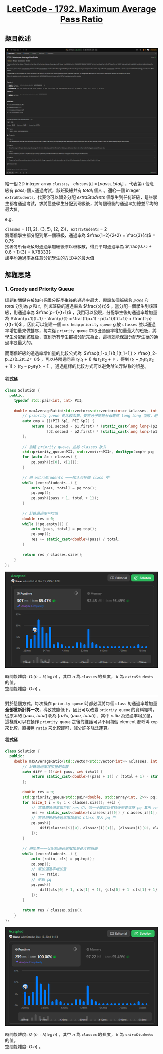# <center> [LeetCode - 1792. Maximum Average Pass Ratio](https://leetcode.com/problems/maximum-average-pass-ratio/description/) </center>

## 題目敘述

[![](https://raw.githubusercontent.com/reese60525/ForPicGo/main/Pictures/20241215104556830.png)](https://raw.githubusercontent.com/reese60525/ForPicGo/main/Pictures/20241215104556830.png)

給一個 2D integer array `classes`， $classes[i] = [pass_i, total_i]$ ，代表第 $i$ 個班級有 $pass_i$ 個人通過考試，該班級總共有 $total_i$ 個人 。還給一個 integer `extraStudents`，代表你可以額外分配 $extraStudents$ 個學生到任何班級，這些學生都會通過考試，求將這些學生分配到班級後，將每個班級的通過率加總並平均的最大值。

e.g.  

`classes` = {{1, 2}, {3, 5}, {2, 2}}，`extraStudents` = 2  
將兩個學生都分配到第一個班級，通過率為 $\frac{1+2}{2+2} = \frac{3}{4}$ = 0.75  
接著將所有班級的通過率加總後除以班級數，得到平均通過率為 $\frac{0.75 + 0.6 + 1}{3} = 0.78333$  
該平均通過率為任意分配學生的方式中的最大值  

## 解題思路

### 1. Greedy and Priority Queue

這題的關鍵在於如何保證分配學生後的通過率最大，假設某個班級的 $pass$ 和 $total$ 分別為 $p$ 和 $t$，則該班級的通過率為 $\frac{p}{t}$ 。當分配一個學生到該班級，則通過率為 $\frac{p+1}{t+1}$ ，我們可以發現，分配學生後的通過率增加量為 $\frac{p+1}{t+1} - \frac{p}{t} = \frac{t(p+1) - p(t+1)}{t(t+1)} = \frac{t-p}{t(t+1)}$ ，因此可以創建一個 `max heap` `priority queue` 存放 `classes` 並以通過率增加量來做排序，每次從 `priority queue` 中取出通過率增加量最大的班級，將學生分配到該班級，直到所有學生都被分配完為止，這樣就能保證分配學生後的通過率是最大的。  

而兩個班級的通過率增加量的比較公式為: $\frac{t_1-p_1}{t_1(t_1+1)} > \frac{t_2-p_2}{t_2(t_2+1)}$ ，可以將兩邊同乘 $t_1(t_1+1)$ 和 $t_2(t_2+1)$ ，得到 $(t_1-p_1)t_2(t_2+1) > (t_2-p_2)t_1(t_1+1)$ ，通過這樣的比較方式可以避免除法浮點數的誤差。

#### 程式碼

```c++ {.line-numbers}
class Solution {
  public:
    typedef std::pair<int, int> PII;

    double maxAverageRatio(std::vector<std::vector<int>> &classes, int extraStudents) {
        // priority queue 的比較函數，要將分子或是分母轉成 long long 型態，避免乘法溢位
        auto cmp = [](PII &p1, PII &p2) {
            return (p1.second - p1.first) * (static_cast<long long>(p2.second) * (p2.second + 1)) <
                   (p2.second - p2.first) * (static_cast<long long>(p1.second) * (p1.second + 1));
        };

        // 創建 priority queue，並將 classes 放入
        std::priority_queue<PII, std::vector<PII>, decltype(cmp)> pq;
        for (auto &c : classes) {
            pq.push({c[0], c[1]});
        }

        // 將 extraStudents 一一加入到各個 class 中
        while (extraStudents--) {
            auto [pass, total] = pq.top();
            pq.pop();
            pq.push({pass + 1, total + 1});
        }

        // 計算通過率平均值
        double res = 0;
        while (!pq.empty()) {
            auto [pass, total] = pq.top();
            pq.pop();
            res += static_cast<double>(pass) / total;
        }

        return res / classes.size();
    }
};
```

[![](https://raw.githubusercontent.com/reese60525/ForPicGo/main/Pictures/20241215112102327.png)](https://raw.githubusercontent.com/reese60525/ForPicGo/main/Pictures/20241215112102327.png)

時間複雜度: $O((n+k) \log n)$ ，其中 $n$ 為 `classes` 的長度， $k$ 為 `extraStudents` 的值。  
空間複雜度: $O(n)$ 。  

---
對於這個方式，每次操作 `priority queue` 時都必須將每個 `class` 的通過率增加量**全部重新計算一次**，導致效能低下，因此可以改變 `priority queue` 的資料結構，從原本的 $[pass, total]$ 改為 $[ratio, (pass, total)]$ ，其中 $ratio$ 為通過率增加量，這樣就可以在操作 `priority queue` 之後的維護可以不用每個 element 都呼叫 `cmp` 來比較，直接用 `ratio` 來比較即可，減少許多除法運算。

#### 程式碼

```c++ {.line-numbers}
class Solution {
  public:
    double maxAverageRatio(std::vector<std::vector<int>> &classes, int extraStudents) {
        // 計算通過率增加量的函數
        auto diff = [](int pass, int total) {
            return static_cast<double>((pass + 1)) / (total + 1) - static_cast<double>(pass) / total;
        };

        double res = 0;
        std::priority_queue<std::pair<double, std::array<int, 2>>> pq;
        for (size_t i = 0; i < classes.size(); ++i) {
            // 將基礎通過率累加到 res 中，這一步驟可以省略後面要遍歷 pq 算出 res 的步驟
            res += static_cast<double>(classes[i][0]) / classes[i][1];
            // 將各班級的通過率增加量和 class 放入 pq 中
            pq.push({
                diff(classes[i][0], classes[i][1]), {classes[i][0], classes[i][1]}
            });
        }

        // 將學生一一分配給通過率增加量最大的班級
        while (extraStudents--) {
            auto [ratio, cls] = pq.top();
            pq.pop();
            // 累加通過率增加量
            res += ratio;
            // 更新 pq
            pq.push({
                diff(cls[0] + 1, cls[1] + 1), {cls[0] + 1, cls[1] + 1}
            });
        }

        return res / classes.size();
    }
};
```

[![](https://raw.githubusercontent.com/reese60525/ForPicGo/main/Pictures/20241215115130556.png)](https://raw.githubusercontent.com/reese60525/ForPicGo/main/Pictures/20241215115130556.png)

時間複雜度: $O((n+k) \log n)$ ，其中 $n$ 為 `classes` 的長度， $k$ 為 `extraStudents` 的值。  
空間複雜度: $O(n)$ 。  
